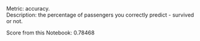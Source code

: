 Metric: accuracy.<br>
Description: the percentage of passengers you correctly predict - survived or not. <br>

Score from this Notebook: 0.78468
